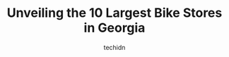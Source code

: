 ---
layout: ampstory
image: https://i0.wp.com/paketmu.com/wp-content/uploads/2023/06/atlanta-cycling-ansley-0-in-georgia-1686365956.jpeg?resize=640,853
author: techidn
featured: false
description: Explore the diverse Bike Store scene in Georgia, home to an incredible selection of 10 establishments catering to every taste. Whether youre in search of iconic favorites or undiscovered tr
title: Unveiling the 10 Largest Bike Stores in Georgia
cover:
   title: Unveiling the 10 Largest Bike Stores in Georgia
   subtitle: RICKPATE
   background: https://paketmu.com/wp-content/uploads/2023/06/atlanta-cycling-ansley-0-in-georgia-1686365956.jpeg

pages: 
 - layout: thirds
   top: <h1>#1 Atlanta Cycling - Ansley</h1>
   bottom: "<p>I drove over three hours from Nashville, TN to get the bike that I wanted that wasnt available anywhere close to me.  They have a great selection of bikes, much better</p>"
   background: https://paketmu.com/wp-content/uploads/2023/06/atlanta-cycling-ansley-1-in-georgia-1686365957.jpeg
   backgroundblur: true
 - layout: thirds
   top: <h1>#2 Atlanta Cycling - Vinings</h1>
   bottom: "<p>All the staff were awesome! I literally pulled up and they came out before I could even get out of my car to help me unload my bike. They had my bike tuned up and repaire</p>"
   background: https://paketmu.com/wp-content/uploads/2023/06/atlanta-cycling-ansley-2-in-georgia-1686365958.jpeg
   cta:
      link: https://paketmu.com/unveiling-the-10-largest-bike-stores-in-georgia/
      text: Unveiling the 10 Largest Bike Stores in Georgia
 - layout: thirds
   top: <h1>#3 Atlanta Cycling - Roswell</h1>
   bottom: "<p>The team (Chris, Richard and others) are awesome. They Always go out of their way to get you back up and riding.Brought my bike in with a broken spoke on Friday during cl</p>"
   background: https://paketmu.com/wp-content/uploads/2023/06/atlanta-cycling-ansley-3-in-georgia-1686365959.jpeg
   cta:
      link: https://paketmu.com/unveiling-the-10-largest-bike-stores-in-georgia/
      text: Unveiling the 10 Largest Bike Stores in Georgia
 - layout: thirds
   top: <h1>#4 Outback Bikes</h1>
   bottom: "<p>484 Moreland Ave NE, Atlanta, GA 30307, United States</p>"
   background: https://images.unsplash.com/photo-1574169208507-84376144848b?ixlib=rb-4.0.3&ixid=MnwxMjA3fDB8MHxwaG90by1wYWdlfHx8fGVufDB8fHx8&auto=format&fit=crop&w=640&h=853&q=80
   cta:
      link: https://paketmu.com/unveiling-the-10-largest-bike-stores-in-georgia/
      text: Unveiling the 10 Largest Bike Stores in Georgia
 - layout: thirds
   top: <h1>#5 Atlanta Bicycle Barn</h1>
   bottom: "<p>151 Sampson St NE, Atlanta, GA 30312, United States</p>"
   background: https://images.unsplash.com/photo-1462556791646-c201b8241a94?ixlib=rb-4.0.3&ixid=MnwxMjA3fDB8MHxwaG90by1wYWdlfHx8fGVufDB8fHx8&auto=format&fit=crop&w=640&h=853&q=80
   cta:
      link: https://paketmu.com/unveiling-the-10-largest-bike-stores-in-georgia/
      text: Unveiling the 10 Largest Bike Stores in Georgia
 - layout: thirds
   top: <h1>#6 Bike Town USA</h1>
   bottom: "<p>1604 Dawsonville Hwy, Gainesville, GA 30501, United States</p>"
   background: https://images.unsplash.com/photo-1597773150796-e5c14ebecbf5?ixlib=rb-4.0.3&ixid=MnwxMjA3fDB8MHxwaG90by1wYWdlfHx8fGVufDB8fHx8&auto=format&fit=crop&w=640&h=853&q=80
   cta:
      link: https://paketmu.com/unveiling-the-10-largest-bike-stores-in-georgia/
      text: Unveiling the 10 Largest Bike Stores in Georgia
 - layout: thirds
   top: <h1>#7 Loose Nuts Cycles</h1>
   bottom: "<p>452 Cherokee Ave SE, Atlanta, GA 30312, United States</p>"
   background: https://images.unsplash.com/photo-1518640467707-6811f4a6ab73?ixlib=rb-4.0.3&ixid=MnwxMjA3fDB8MHxwaG90by1wYWdlfHx8fGVufDB8fHx8&auto=format&fit=crop&w=640&h=853&q=80
   cta:
      link: https://paketmu.com/unveiling-the-10-largest-bike-stores-in-georgia/
      text: Unveiling the 10 Largest Bike Stores in Georgia
 - layout: thirds
   middle: Continue reading...
   background: https://images.unsplash.com/photo-1489648022186-8f49310909a0?ixlib=rb-4.0.3&ixid=MnwxMjA3fDB8MHxwaG90by1wYWdlfHx8fGVufDB8fHx8&auto=format&fit=crop&w=640&h=853&q=80
   cta:
      link: https://paketmu.com/unveiling-the-10-largest-bike-stores-in-georgia/
      text: Unveiling the 10 Largest Bike Stores in Georgia
      
---